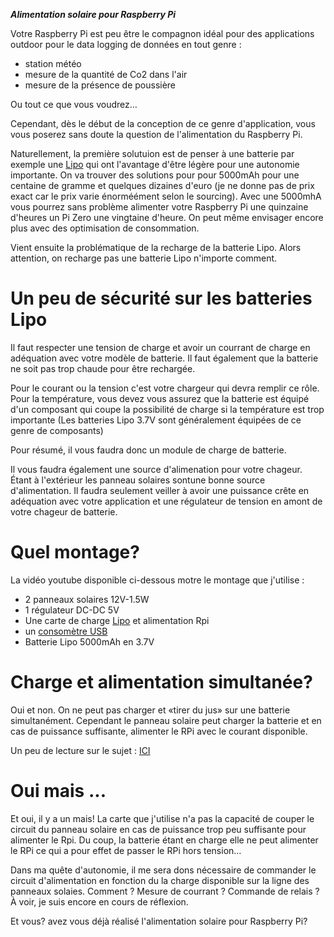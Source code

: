 ***Alimentation solaire pour Raspberry Pi***

Votre Raspberry Pi est peu être le compagnon idéal pour des applications outdoor pour le data logging de données en tout genre :
- station météo
- mesure de la quantité de Co2 dans l'air
- mesure de la présence de poussière

Ou tout ce que vous voudrez…

Cependant, dès le début de la conception de ce genre d'application, vous vous poserez sans doute la question de l'alimentation du Raspberry Pi.

Naturellement, la première solutuion est de penser à une batterie par exemple une [Lipo](http://amzn.to/2hZvB44) qui ont l'avantage d'être légère pour une autonomie importante. 
On va trouver des solutions pour pour 5000mAh pour une centaine de gramme et quelques dizaines d'euro (je ne donne pas de prix exact car le prix varie énorméément selon le sourcing).
Avec une 5000mhA vous pourrez sans problème alimenter votre Raspberry Pi une quinzaine d'heures un Pi Zero une vingtaine d'heure. On peut même envisager encore plus avec des optimisation de consommation.


Vient ensuite la problématique de la recharge de la batterie Lipo. Alors attention, on recharge pas une batterie Lipo n'importe comment. 

# Un peu de sécurité sur les batteries Lipo

Il faut respecter une tension de charge et avoir un courrant de charge en adéquation avec votre modèle de batterie.
Il faut également que la batterie ne soit pas trop chaude pour être rechargée.

Pour le courant ou la tension c'est votre chargeur qui devra remplir ce rôle.
Pour la température, vous devez vous assurez que la batterie est équipé d'un composant qui coupe la possibilité de charge si la température est trop importante (Les batteries Lipo 3.7V sont généralement équipées de ce genre de composants)


Pour résumé, il vous faudra donc un module de charge de batterie.

Il vous faudra également une source d'alimenation pour votre chageur. Étant à l'extérieur les panneau solaires sontune bonne source d'alimentation.
Il faudra seulement veiller à avoir une puissance crête en adéquation avec votre application et une régulateur de tension en amont de votre chageur de batterie.


# Quel montage?


La vidéo youtube disponible ci-dessous motre le montage que j'utilise :


- 2 panneaux solaires 12V-1.5W
- 1 régulateur DC-DC 5V
- Une carte de charge [Lipo](http://amzn.to/2xZWjo0) et alimentation Rpi
- un [consomètre USB](http://amzn.to/2xZWjo0)
- Batterie Lipo 5000mAh en 3.7V


# Charge et alimentation simultanée?

Oui et non. On ne peut pas charger et «tirer du jus» sur une batterie simultanément.
Cependant le panneau solaire peut charger la batterie et en cas de puissance suffisante, alimenter le RPi avec le courant disponible.

Un peu de lecture sur le sujet : [ICI](https://electronics.stackexchange.com/questions/79075/using-a-12v-battery-while-simultaneously-charging-via-solar-panel?rq=1)


# Oui mais ...

Et oui, il y a un mais! La carte que j'utilise n'a pas la capacité de couper le circuit du panneau solaire en cas de puissance trop peu suffisante pour alimenter le Rpi.
Du coup, la batterie étant en charge elle ne peut alimenter le RPi ce qui a pour effet de passer le RPi hors tension…

Dans ma quête d'autonomie, il me sera dons nécessaire de commander le circuit d'alimentation en fonction du la charge disponible sur la ligne des panneaux solaies.
Comment ? Mesure de courrant ? Commande de relais ?
À voir, je suis encore en cours de réflexion.

Et vous? avez vous déjà réalisé l'alimentation solaire pour Raspberry Pi?
